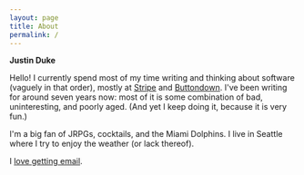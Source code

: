```yaml
---
layout: page
title: About
permalink: /
---
```


<style>.post-header { display: none; } .post-content { font-size: 20px; line-height: 30px;} p { margin-bottom: 1em; }</style>

**Justin Duke**

Hello! I currently spend most of my time writing and thinking about software (vaguely in that order), 
mostly at [Stripe](https://stripe.com) and [Buttondown](https://buttondown.email).  I've been writing for around seven years now:
most of it is some combination of bad, uninteresting, and poorly aged.  (And yet I keep doing it, because it is very fun.)

I'm a big fan of JRPGs, cocktails, and the Miami Dolphins.  I live in Seattle where I try to enjoy the weather (or lack thereof).

I [love getting email](mailto:me@jmduke.com).